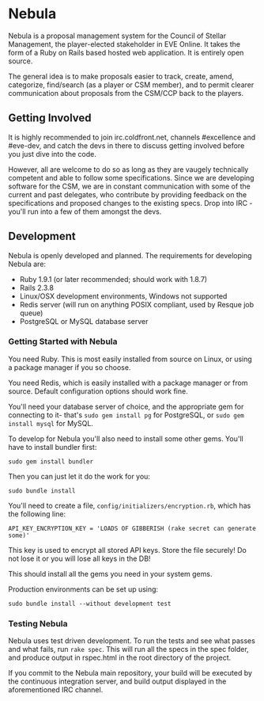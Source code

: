 # Nebula

Nebula is a proposal management system for the Council of Stellar Management, the player-elected stakeholder in EVE Online. It takes the form of a Ruby on Rails based hosted web application. It is entirely open source.

The general idea is to make proposals easier to track, create, amend, categorize, find/search (as a player or CSM member), and to permit clearer communication about proposals from the CSM/CCP back to the players.

## Getting Involved

It is highly recommended to join irc.coldfront.net, channels #excellence and #eve-dev, and catch the devs in there to discuss getting involved before you just dive into the code.

However, all are welcome to do so as long as they are vaugely technically competent and able to follow some specifications. Since we are developing software for the CSM, we are in constant communication with some of the current and past delegates, who contribute by providing feedback on the specifications and proposed changes to the existing specs. Drop into IRC - you'll run into a few of them amongst the devs.

## Development

Nebula is openly developed and planned. The requirements for developing Nebula are:

* Ruby 1.9.1 (or later recommended; should work with 1.8.7)
* Rails 2.3.8
* Linux/OSX development environments, Windows not supported
* Redis server (will run on anything POSIX compliant, used by Resque job queue)
* PostgreSQL or MySQL database server

### Getting Started with Nebula

You need Ruby. This is most easily installed from source on Linux, or using a package manager if you so choose.

You need Redis, which is easily installed with a package manager or from source. Default configuration options should work fine.

You'll need your database server of choice, and the appropriate gem for connecting to it- that's `sudo gem install pg` for PostgreSQL, or `sudo gem install mysql` for MySQL.

To develop for Nebula you'll also need to install some other gems. You'll have to install bundler first:

    sudo gem install bundler
  
Then you can just let it do the work for you:

    sudo bundle install
  
You'll need to create a file, `config/initializers/encryption.rb`, which has the following line:

    API_KEY_ENCRYPTION_KEY = 'LOADS OF GIBBERISH (rake secret can generate some)'
  
This key is used to encrypt all stored API keys. Store the file securely! Do not lose it or you will lose all keys in the DB!
  
This should install all the gems you need in your system gems.

Production environments can be set up using:

    sudo bundle install --without development test

### Testing Nebula

Nebula uses test driven development. To run the tests and see what passes and what fails, run `rake spec`. This will run all the specs in the spec folder, and produce output in rspec.html in the root directory of the project.

If you commit to the Nebula main repository, your build will be executed by the continuous integration server, and build output displayed in the aforementioned IRC channel.